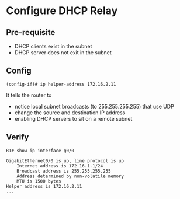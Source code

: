 # Configure DHCP Relay

## Pre-requisite 
- DHCP clients exist in the subnet
- DHCP server does not exit in the subnet

## Config

```
(config-if)# ip helper-address 172.16.2.11
```

It tells the router to 
- notice local subnet broadcasts (to 255.255.255.255) that use UDP
- change the source and destination IP address
- enabling DHCP servers to sit on a remote subnet

## Verify

```
R1# show ip interface g0/0

GigabitEthernet0/0 is up, line protocol is up
    Internet address is 172.16.1.1/24
    Broadcast address is 255.255.255.255
    Address determined by non-volatile memory
    MTU is 1500 bytes
Helper address is 172.16.2.11
...
```
